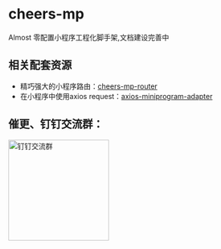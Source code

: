 # cheers-mp

Almost 零配置小程序工程化脚手架,文档建设完善中

## 相关配套资源
- 精巧强大的小程序路由：[cheers-mp-router](https://github.com/bigmeow/cheers-mp-router)
- 在小程序中使用axios request：[axios-miniprogram-adapter](https://github.com/bigmeow/axios-miniprogram-adapter)

## 催更、钉钉交流群：

<img width="200" alt="钉钉交流群" src="https://image-static.segmentfault.com/428/097/4280971404-5e8c793fa8d8f_articlex" />
